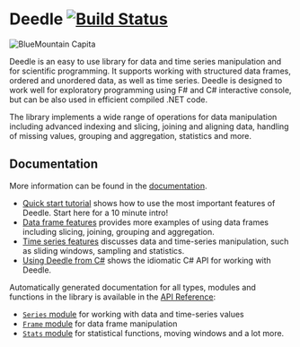Deedle [![Build Status](https://travis-ci.org/BlueMountainCapital/Deedle.png?branch=mainline)](https://travis-ci.org/BlueMountainCapital/Deedle)
======

![BlueMountain Capita](https://www.bluemountaincapital.com/media/logo.gif)

Deedle is an easy to use library for data and time series manipulation and for scientific programming. It supports working with structured data frames, ordered and unordered data, as well as time series. Deedle is designed to work well for exploratory programming using F# and C# interactive console, but can be also used in efficient compiled .NET code.

The library implements a wide range of operations for data manipulation including advanced indexing and slicing, joining and aligning data, handling of missing values, grouping and aggregation, statistics and more.

Documentation
-------------

More information can be found in the [documentation](http://bluemountaincapital.github.io/Deedle/).

 * [Quick start tutorial](http://bluemountaincapital.github.io/Deedle/tutorial.html) shows how to use the most important 
   features of Deedle. Start here for a 10 minute intro!
 * [Data frame features](http://bluemountaincapital.github.io/Deedle/frame.html) provides more examples of using data frames including slicing, joining, grouping and aggregation.
 * [Time series features](http://bluemountaincapital.github.io/Deedle/series.html) discusses data and time-series manipulation, such as sliding windows, sampling and statistics.
 * [Using Deedle from C#](http://bluemountaincapital.github.io/Deedle/csharpintro.html) shows the idiomatic C# API for working with Deedle.

Automatically generated documentation for all types, modules and functions in the library 
is available in the [API Reference](http://bluemountaincapital.github.io/Deedle/reference/index.html):

 * [`Series` module](http://bluemountaincapital.github.io/Deedle/reference/deedle-seriesmodule.html) for working with data and time-series values
 * [`Frame` module](http://bluemountaincapital.github.io/Deedle/reference/deedle-framemodule.html) for data frame manipulation
 * [`Stats` module](http://bluemountaincapital.github.io/Deedle/reference/deedle-stats.html) for statistical functions, moving windows and a lot more.
